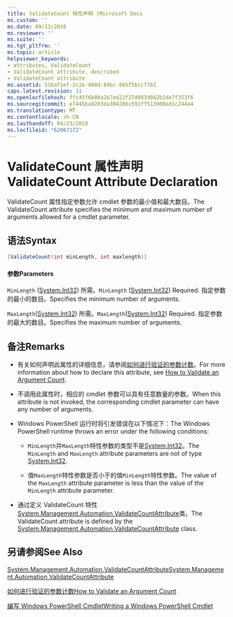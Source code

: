 ```yaml
---
title: ValidateCount 特性声明 |Microsoft Docs
ms.custom: ''
ms.date: 09/13/2016
ms.reviewer: ''
ms.suite: ''
ms.tgt_pltfrm: ''
ms.topic: article
helpviewer_keywords:
- attributes, ValidateCount
- ValidateCount attribute, described
- ValidateCount attribute
ms.assetid: 516af1ef-2c2e-408d-84bc-865f5bccf761
caps.latest.revision: 11
ms.openlocfilehash: ffc45f6b80a2b7ed22f27d083d042b1de7f353f6
ms.sourcegitcommit: e7445ba8203da304286c591ff513900ad1c244a4
ms.translationtype: MT
ms.contentlocale: zh-CN
ms.lasthandoff: 04/23/2019
ms.locfileid: "62067172"
---
```

# <a name="validatecount-attribute-declaration"></a><span data-ttu-id="da664-102">ValidateCount 属性声明</span><span class="sxs-lookup"><span data-stu-id="da664-102">ValidateCount Attribute Declaration</span></span>

<span data-ttu-id="da664-103">ValidateCount 属性指定参数允许 cmdlet 参数的最小值和最大数目。</span><span class="sxs-lookup"><span data-stu-id="da664-103">The ValidateCount attribute specifies the minimum and maximum number of arguments allowed for a cmdlet parameter.</span></span>

## <a name="syntax"></a><span data-ttu-id="da664-104">语法</span><span class="sxs-lookup"><span data-stu-id="da664-104">Syntax</span></span>

```csharp
[ValidateCount(int minLength, int maxlength)]
```

#### <a name="parameters"></a><span data-ttu-id="da664-105">参数</span><span class="sxs-lookup"><span data-stu-id="da664-105">Parameters</span></span>

<span data-ttu-id="da664-106">`MinLength` ([System.Int32][]) 所需。</span><span class="sxs-lookup"><span data-stu-id="da664-106">`MinLength` ([System.Int32][]) Required.</span></span> <span data-ttu-id="da664-107">指定参数的最小的数目。</span><span class="sxs-lookup"><span data-stu-id="da664-107">Specifies the minimum number of arguments.</span></span>

<span data-ttu-id="da664-108">`MaxLength`([System.Int32][]) 所需。</span><span class="sxs-lookup"><span data-stu-id="da664-108">`MaxLength`([System.Int32][]) Required.</span></span> <span data-ttu-id="da664-109">指定参数的最大的数目。</span><span class="sxs-lookup"><span data-stu-id="da664-109">Specifies the maximum number of arguments.</span></span>

## <a name="remarks"></a><span data-ttu-id="da664-110">备注</span><span class="sxs-lookup"><span data-stu-id="da664-110">Remarks</span></span>

- <span data-ttu-id="da664-111">有关如何声明此属性的详细信息，请参阅[如何进行验证的参数计数][]。</span><span class="sxs-lookup"><span data-stu-id="da664-111">For more information about how to declare this attribute, see [How to Validate an Argument Count][].</span></span>

- <span data-ttu-id="da664-112">不调用此属性时，相应的 cmdlet 参数可以具有任意数量的参数。</span><span class="sxs-lookup"><span data-stu-id="da664-112">When this attribute is not invoked, the corresponding cmdlet parameter can have any number of arguments.</span></span>

- <span data-ttu-id="da664-113">Windows PowerShell 运行时将引发错误在以下情况下：</span><span class="sxs-lookup"><span data-stu-id="da664-113">The Windows PowerShell runtime throws an error under the following conditions:</span></span>

    - <span data-ttu-id="da664-114">`MinLength`并`MaxLength`特性参数的类型不是[System.Int32][]。</span><span class="sxs-lookup"><span data-stu-id="da664-114">The `MinLength` and `MaxLength` attribute parameters are not of type [System.Int32][].</span></span>

    - <span data-ttu-id="da664-115">值`MaxLength`特性参数是否小于的值`MinLength`特性参数。</span><span class="sxs-lookup"><span data-stu-id="da664-115">The value of the `MaxLength` attribute parameter is less than the value of the `MinLength` attribute parameter.</span></span>

- <span data-ttu-id="da664-116">通过定义 ValidateCount 特性[System.Management.Automation.ValidateCountAttribute][]类。</span><span class="sxs-lookup"><span data-stu-id="da664-116">The ValidateCount attribute is defined by the [System.Management.Automation.ValidateCountAttribute][] class.</span></span>

## <a name="see-also"></a><span data-ttu-id="da664-117">另请参阅</span><span class="sxs-lookup"><span data-stu-id="da664-117">See Also</span></span>

<span data-ttu-id="da664-118">[System.Management.Automation.ValidateCountAttribute][]</span><span class="sxs-lookup"><span data-stu-id="da664-118">[System.Management.Automation.ValidateCountAttribute][]</span></span>

<span data-ttu-id="da664-119">[如何进行验证的参数计数][]</span><span class="sxs-lookup"><span data-stu-id="da664-119">[How to Validate an Argument Count][]</span></span>

<span data-ttu-id="da664-120">[编写 Windows PowerShell Cmdlet][]</span><span class="sxs-lookup"><span data-stu-id="da664-120">[Writing a Windows PowerShell Cmdlet][]</span></span>

[如何进行验证的参数计数]: how-to-validate-an-argument-count.md
[How to Validate an Argument Count]: how-to-validate-an-argument-count.md
[编写 Windows PowerShell Cmdlet]: writing-a-windows-powershell-cmdlet.md
[Writing a Windows PowerShell Cmdlet]: writing-a-windows-powershell-cmdlet.md

[System.Int32]: /dotnet/api/System.Int32
[System.Management.Automation.ValidateCountAttribute]: /dotnet/api/System.Management.Automation.ValidateCountAttribute
